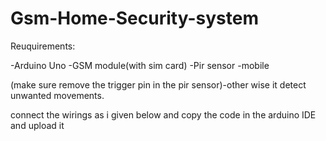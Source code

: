 # Gsm-Home-Security-system

Reuquirements:

-Arduino Uno
-GSM module(with sim card)
-Pir sensor
-mobile

(make sure remove the trigger pin in the pir sensor)-other wise it detect unwanted movements.

connect the wirings as i given below and copy the code in the arduino IDE and upload it
